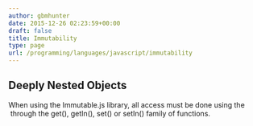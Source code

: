 ```yaml
---
author: gbmhunter
date: 2015-12-26 02:23:59+00:00
draft: false
title: Immutability
type: page
url: /programming/languages/javascript/immutability
---
```


## Deeply Nested Objects

When using the Immutable.js library, all access must be done using the  through the get(), getIn(), set() or setIn() family of functions.
